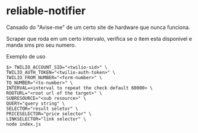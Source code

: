 # reliable-notifier

Cansado do "Avise-me" de um certo site de hardware que nunca funciona.

Scraper que roda em um certo intervalo, verifica se o item esta disponivel e manda sms pro seu numero.

Exemplo de uso
```
$> TWILIO_ACCOUNT_SID="<twilio-sid>" \
TWILIO_AUTH_TOKEN="<twilio-auth-token>" \
TWILIO_FROM_NUMBER="<form-number>" \
TO_NUMBER="<to-number>" \
INTERVAL=<interval to repeat the check default 60000> \
ROOTURL="<root url of the target>" \
SUBRESOURCE="<sub resource>" \
QUERY="query string" \
SELECTOR="result seletor" \
PRICESELECTOR="price selector" \
LINKSELECTOR="link selector" \
node index.js
```
